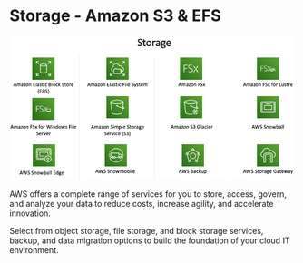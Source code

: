 # Storage - Amazon S3 & EFS

![alt text](image.png)

AWS offers a complete range of services for you to store, access, govern, and analyze your data to reduce costs, increase agility, and accelerate innovation.

Select from object storage, file storage, and block storage services, backup, and data migration options to build the foundation of your cloud IT environment.

